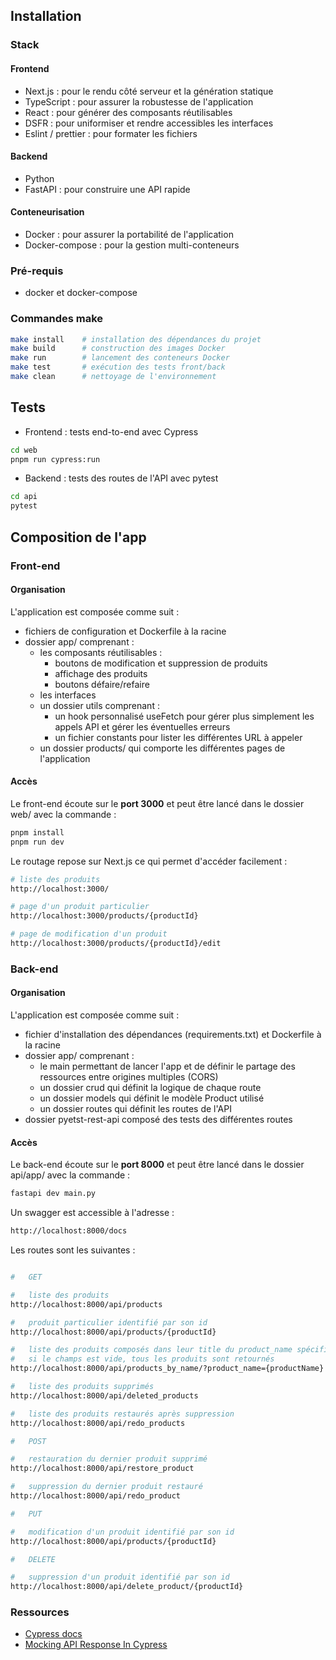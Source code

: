 ## Installation

### Stack

#### Frontend

- Next.js : pour le rendu côté serveur et la génération statique
- TypeScript : pour assurer la robustesse de l'application
- React : pour générer des composants réutilisables
- DSFR : pour uniformiser et rendre accessibles les interfaces
- Eslint / prettier : pour formater les fichiers

#### Backend

- Python
- FastAPI : pour construire une API rapide

#### Conteneurisation

- Docker : pour assurer la portabilité de l'application
- Docker-compose : pour la gestion multi-conteneurs

### Pré-requis
- docker et docker-compose

### Commandes make

```bash
make install    # installation des dépendances du projet
make build      # construction des images Docker
make run        # lancement des conteneurs Docker
make test       # exécution des tests front/back
make clean      # nettoyage de l'environnement
```

## Tests

- Frontend : tests end-to-end avec Cypress

```bash
cd web
pnpm run cypress:run
```

- Backend : tests des routes de l'API avec pytest

```bash
cd api
pytest
```

## Composition de l'app

### Front-end

#### Organisation

L'application est composée comme suit :
- fichiers de configuration et Dockerfile à la racine
- dossier app/ comprenant :
    - les composants réutilisables : 
        - boutons de modification et suppression de produits
        - affichage des produits
        - boutons défaire/refaire
    - les interfaces
    - un dossier utils comprenant :
        - un hook personnalisé useFetch pour gérer plus simplement les appels API et gérer les éventuelles erreurs
        - un fichier constants pour lister les différentes URL à appeler
    - un dossier products/ qui comporte les différentes pages de l'application

#### Accès

Le front-end écoute sur le __port 3000__ et peut être lancé dans le dossier web/ avec la commande :

```bash
pnpm install
pnpm run dev
```

Le routage repose sur Next.js ce qui permet d'accéder facilement :

```bash
# liste des produits
http://localhost:3000/

# page d'un produit particulier
http://localhost:3000/products/{productId}

# page de modification d'un produit
http://localhost:3000/products/{productId}/edit
```

### Back-end

#### Organisation

L'application est composée comme suit :
- fichier d'installation des dépendances (requirements.txt) et Dockerfile à la racine
- dossier app/ comprenant :
    - le main permettant de lancer l'app et de définir le partage des ressources entre origines multiples (CORS)
    - un dossier crud qui définit la logique de chaque route
    - un dossier models qui définit le modèle Product utilisé
    - un dossier routes qui définit les routes de l'API
- dossier pyetst-rest-api composé des tests des différentes routes

#### Accès

Le back-end écoute sur le __port 8000__ et peut être lancé dans le dossier api/app/ avec la commande :

```bash
fastapi dev main.py
```

Un swagger est accessible à l'adresse :
```bash
http://localhost:8000/docs
```

Les routes sont les suivantes :

```bash

#   GET

#   liste des produits
http://localhost:8000/api/products

#   produit particulier identifié par son id
http://localhost:8000/api/products/{productId}

#   liste des produits composés dans leur title du product_name spécifié
#   si le champs est vide, tous les produits sont retournés
http://localhost:8000/api/products_by_name/?product_name={productName}

#   liste des produits supprimés
http://localhost:8000/api/deleted_products

#   liste des produits restaurés après suppression
http://localhost:8000/api/redo_products

#   POST

#   restauration du dernier produit supprimé
http://localhost:8000/api/restore_product

#   suppression du dernier produit restauré
http://localhost:8000/api/redo_product

#   PUT

#   modification d'un produit identifié par son id
http://localhost:8000/api/products/{productId}

#   DELETE

#   suppression d'un produit identifié par son id
http://localhost:8000/api/delete_product/{productId}
```

### Ressources

- [Cypress docs](https://docs.cypress.io/guides/end-to-end-testing/writing-your-first-end-to-end-test)
- [Mocking API Response In Cypress](https://kailash-pathak.medium.com/mocking-api-response-in-cypress-a73dea514cfd)